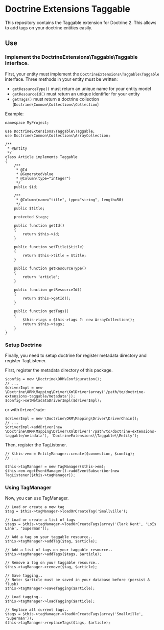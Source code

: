 # Doctrine Extensions Taggable

This repository contains the Taggable extension for Doctrine 2. This allows to add
tags on your doctrine entities easily.


## Use


### Implement the DoctrineExtensions\Taggable\Taggable interface.

First, your entity must implement the `DoctrineExtensions\Taggable\Taggable` interface.
Three methods in your entity must be written:

 * `getResourceType()` must return an unique name for your entity model
 * `getResourceId()` must return an unique identifier for your entity
 * `getTags()` must return a doctrine collection (`Doctrine\Common\Collections\Collection`)


Example:

    namespace MyProject;

    use DoctrineExtensions\Taggable\Taggable;
    use Doctrine\Common\Collections\ArrayCollection;

    /**
     * @Entity
     */
    class Article implements Taggable
    {
        /**
         * @Id
         * @GeneratedValue
         * @Column(type="integer")
         */
        public $id;

        /**
         * @Column(name="title", type="string", length=50)
         */
        public $title;

        protected $tags;

        public function getId()
        {
            return $this->id;
        }

        public function setTitle($title)
        {
            return $this->title = $title;
        }

        public function getResourceType()
        {
            return 'article';
        }

        public function getResourceId()
        {
            return $this->getId();
        }

        public function getTags()
        {
            $this->tags = $this->tags ?: new ArrayCollection();
            return $this->tags;
        }
    }


### Setup Doctrine

Finally, you need to setup doctrine for register metadata directory and register TagListener.


First, register the metadata directory of this package.

    $config = new \Doctrine\ORM\Configuration();
    // ...
    $driverImpl = new \Doctrine\ORM\Mapping\Driver\XmlDriver(array('/path/to/doctrine-extensions-taggable/metadata'));
    $config->setMetadataDriverImpl($driverImpl);

or with `DriverChain`:

    $driverImpl = new \Doctrine\ORM\Mapping\Driver\DriverChain();
    // ...
    $driverImpl->addDriver(new \Doctrine\ORM\Mapping\Driver\XmlDriver('/path/to/doctrine-extensions-taggable/metadata'), 'DoctrineExtensions\\Taggable\\Entity');


Then, register the TagListener.

    // $this->em = EntityManager::create($connection, $config);
    // ...

    $this->tagManager = new TagManager($this->em);
    $this->em->getEventManager()->addEventSubscriber(new TagListener($this->tagManager));


### Using TagManager

Now, you can use TagManager.

    // Load or create a new tag
    $tag = $this->tagManager->loadOrCreateTag('Smallville');

    // Load or create a list of tags
    $tags = $this->tagManager->loadOrCreateTags(array('Clark Kent', 'Loïs Lane', 'Superman'));

    // Add a tag on your taggable resource..
    $this->tagManager->addTag($tag, $article);

    // Add a list of tags on your taggable resource..
    $this->tagManager->addTags($tags, $article);

    // Remove a tog on your taggable resource..
    $this->tagManager->remove($tag, $article);

    // Save tagging..
    // Note: $article must be saved in your database before (persist & flush)
    $this->tagManager->saveTagging($article);

    // Load tagging..
    $this->tagManager->loadTagging($article);

    // Replace all current tags..
    $tags = $this->tagManager->loadOrCreateTags(array('Smallville', 'Superman'));
    $this->tagManager->replaceTags($tags, $article);
